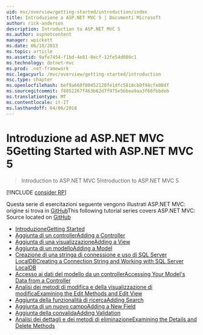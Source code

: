 ```yaml
---
uid: mvc/overview/getting-started/introduction/index
title: Introduzione a ASP.NET MVC 5 | Documenti Microsoft
author: rick-anderson
description: Introduction to ASP.NET MVC 5
ms.author: aspnetcontent
manager: wpickett
ms.date: 06/10/2013
ms.topic: article
ms.assetid: 9afe7454-f1bd-4e81-8ecf-12fe54d080c1
ms.technology: dotnet-mvc
ms.prod: .net-framework
msc.legacyurl: /mvc/overview/getting-started/introduction
msc.type: chapter
ms.openlocfilehash: bef9a660f00452120fe1dfc5818cb9f94cfe08df
ms.sourcegitcommit: f8852267f463b62d7f975e56bea9aa3f68fbbdeb
ms.translationtype: MT
ms.contentlocale: it-IT
ms.lasthandoff: 04/06/2018
---
```

<a name="getting-started-with-aspnet-mvc-5"></a><span data-ttu-id="aac48-103">Introduzione ad ASP.NET MVC 5</span><span class="sxs-lookup"><span data-stu-id="aac48-103">Getting Started with ASP.NET MVC 5</span></span>
====================
> <span data-ttu-id="aac48-104">Introduction to ASP.NET MVC 5</span><span class="sxs-lookup"><span data-stu-id="aac48-104">Introduction to ASP.NET MVC 5</span></span>

[!INCLUDE [consider RP](../../../../includes/razor.md)]

<span data-ttu-id="aac48-105">Questa serie di esercitazioni seguente vengono illustrati ASP.NET MVC: origine si trova in [GitHub](https://github.com/aspnet/Docs/tree/master/aspnet/mvc/overview/getting-started/introduction/sample/MvcMovie/MvcMovie)</span><span class="sxs-lookup"><span data-stu-id="aac48-105">This following tutorial series covers ASP.NET MVC: Source located on [GitHub](https://github.com/aspnet/Docs/tree/master/aspnet/mvc/overview/getting-started/introduction/sample/MvcMovie/MvcMovie)</span></span>

- [<span data-ttu-id="aac48-106">Introduzione</span><span class="sxs-lookup"><span data-stu-id="aac48-106">Getting Started</span></span>](getting-started.md)
- [<span data-ttu-id="aac48-107">Aggiunta di un controller</span><span class="sxs-lookup"><span data-stu-id="aac48-107">Adding a Controller</span></span>](adding-a-controller.md)
- [<span data-ttu-id="aac48-108">Aggiunta di una visualizzazione</span><span class="sxs-lookup"><span data-stu-id="aac48-108">Adding a View</span></span>](adding-a-view.md)
- [<span data-ttu-id="aac48-109">Aggiunta di un modello</span><span class="sxs-lookup"><span data-stu-id="aac48-109">Adding a Model</span></span>](adding-a-model.md)
- [<span data-ttu-id="aac48-110">Creazione di una stringa di connessione e uso di SQL Server LocalDB</span><span class="sxs-lookup"><span data-stu-id="aac48-110">Creating a Connection String and Working with SQL Server LocalDB</span></span>](creating-a-connection-string.md)
- [<span data-ttu-id="aac48-111">Accesso ai dati del modello da un controller</span><span class="sxs-lookup"><span data-stu-id="aac48-111">Accessing Your Model's Data from a Controller</span></span>](accessing-your-models-data-from-a-controller.md)
- [<span data-ttu-id="aac48-112">Analisi dei metodi di modifica e della visualizzazione di modifica</span><span class="sxs-lookup"><span data-stu-id="aac48-112">Examining the Edit Methods and Edit View</span></span>](examining-the-edit-methods-and-edit-view.md)
- [<span data-ttu-id="aac48-113">Aggiunta della funzionalità di ricerca</span><span class="sxs-lookup"><span data-stu-id="aac48-113">Adding Search</span></span>](adding-search.md)
- [<span data-ttu-id="aac48-114">Aggiunta di un nuovo campo</span><span class="sxs-lookup"><span data-stu-id="aac48-114">Adding a New Field</span></span>](adding-a-new-field.md)
- [<span data-ttu-id="aac48-115">Aggiunta della convalida</span><span class="sxs-lookup"><span data-stu-id="aac48-115">Adding Validation</span></span>](adding-validation.md)
- [<span data-ttu-id="aac48-116">Analisi dei dettagli e dei metodi di eliminazione</span><span class="sxs-lookup"><span data-stu-id="aac48-116">Examining the Details and Delete Methods</span></span>](examining-the-details-and-delete-methods.md)
